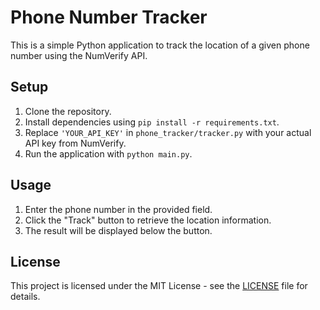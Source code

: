 # Phone Number Tracker

This is a simple Python application to track the location of a given phone number using the NumVerify API.

## Setup

1. Clone the repository.
2. Install dependencies using `pip install -r requirements.txt`.
3. Replace `'YOUR_API_KEY'` in `phone_tracker/tracker.py` with your actual API key from NumVerify.
4. Run the application with `python main.py`.

## Usage

1. Enter the phone number in the provided field.
2. Click the "Track" button to retrieve the location information.
3. The result will be displayed below the button.

## License

This project is licensed under the MIT License - see the [LICENSE](LICENSE) file for details.
